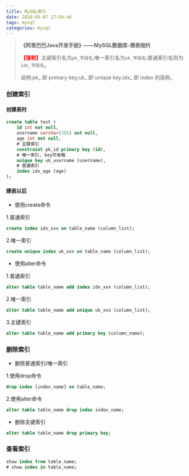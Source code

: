 ```yaml
---
title: MySQL索引
date: 2020-05-07 17:54:44
tags: mysql
categories: mysql
---
```


> <strong>《阿里巴巴Java开发手册》——MySQL数据库-建表规约</strong>
>
> <strong style="color:red;">【强制】</strong>主键索引名为`pk_字段名`;唯一索引名为`uk_字段名`;普通索引名则为`idx_字段名`。 
>
> 说明:pk_ 即 primary key;uk_ 即 unique key;idx_ 即 index 的简称。 

<!--more-->

### 创建索引

#### 创建表时

```sql
create table test (
    id int not null,
    username varchar(255) not null,
    age int not null,
    # 主键索引
    constraint pk_id primary key (id),
    # 唯一索引, key可省略
    unique key uk_username (username),
    # 普通索引
    index idx_age (age)
);
```

#### 建表以后

* 使用create命令

1.普通索引

```sql
create index idx_xxx on table_name (column_list);
```

2.唯一索引

```sql
create unique index uk_xxx on table_name (column_list);
```

* 使用alter命令

1.普通索引

```sql
alter table table_name add index idx_xxx (column_list);
```

2.唯一索引

```sql
alter table table_name add unique uk_xxx (column_list);
```

3.主键索引

```sql
alter table table_name add primary key (column_name);
```

### 删除索引

* 删除普通索引/唯一索引

1.使用drop命令

```sql
drop index [index_name] on table_name;
```

2.使用alter命令

```sql
alter table table_name drop index index_name;
```

* 删除主键索引

```sql
alter table table_name drop primary key;
```

### 查看索引

```sql
show index from table_name;
# show index in table_name;
```

